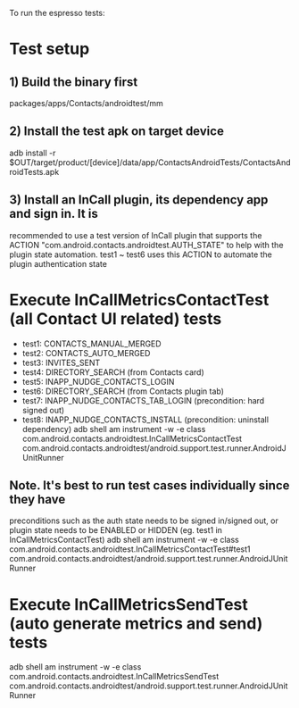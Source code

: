 To run the espresso tests:

# Test setup
## 1) Build the binary first
packages/apps/Contacts/androidtest/mm
## 2) Install the test apk on target device
adb install -r $OUT/target/product/[device]/data/app/ContactsAndroidTests/ContactsAndroidTests.apk
## 3) Install an InCall plugin, its dependency app and sign in. It is
 recommended to use a test version of InCall plugin that supports the
  ACTION "com.android.contacts.androidtest.AUTH_STATE" to help with
  the plugin state automation. test1 ~ test6 uses this ACTION to
  automate the plugin authentication state

# Execute InCallMetricsContactTest (all Contact UI related) tests
* test1: CONTACTS_MANUAL_MERGED
* test2: CONTACTS_AUTO_MERGED
* test3: INVITES_SENT
* test4: DIRECTORY_SEARCH (from Contacts card)
* test5: INAPP_NUDGE_CONTACTS_LOGIN
* test6: DIRECTORY_SEARCH (from Contacts plugin tab)
* test7: INAPP_NUDGE_CONTACTS_TAB_LOGIN (precondition: hard signed out)
* test8: INAPP_NUDGE_CONTACTS_INSTALL (precondition: uninstall dependency)
adb shell am instrument -w -e class com.android.contacts.androidtest.InCallMetricsContactTest \
com.android.contacts.androidtest/android.support.test.runner.AndroidJUnitRunner

## Note. It's best to run test cases individually since they have
preconditions such as the auth state needs to be signed in/signed
out, or plugin state needs to be ENABLED or HIDDEN (eg. test1 in InCallMetricsContactTest)
adb shell am instrument -w -e class com.android.contacts.androidtest.InCallMetricsContactTest#test1 \
com.android.contacts.androidtest/android.support.test.runner.AndroidJUnitRunner

# Execute InCallMetricsSendTest (auto generate metrics and send) tests
adb shell am instrument -w -e class com.android.contacts.androidtest.InCallMetricsSendTest \
com.android.contacts.androidtest/android.support.test.runner.AndroidJUnitRunner


